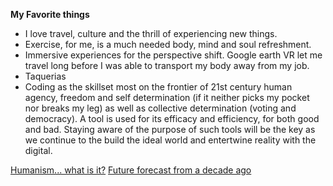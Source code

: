  **My Favorite things**
  - I love travel, culture and the thrill of experiencing new things.
  - Exercise, for me, is a much needed body, mind and soul refreshment.
  - Immersive experiences for the perspective shift.  Google earth VR let me travel long before I was able to transport  my body away from my job.
  - Taquerias
  - Coding as the skillset most on the frontier of 21st century human agency, freedom and self determination (if it neither picks my pocket nor breaks my leg) as well as collective determination (voting and democracy).  A tool is used for its efficacy and efficiency, for both good and bad. Staying aware of the purpose of such tools will be the key as we continue to the build the ideal world and entertwine reality with the digital.
   
   [Humanism... what is it?](https://sites.google.com/view/practicingamerican/an-american-humanist)
   [Future forecast from a decade ago](https://a16z.com/2011/08/20/why-software-is-eating-the-world/)
